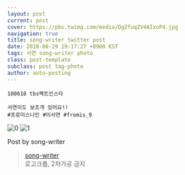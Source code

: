 ```yaml
---
layout: post
current: post
cover: https://pbs.twimg.com/media/Dg2fuqZV4AIxoP4.jpg
navigation: true
title: song-writer twitter post
date: 2018-06-29 19:17:27 +0900 KST
tags: 서연 song-writer photo
class: post-template
subclass: post tag-photo
author: auto-posting
---
```


```  
180618 tbs팩트인스타  
  
서연이도 보조개 있어요!!  
#프로미스나인 #이서연 #fromis_9  

```

![0](https://pbs.twimg.com/media/Dg2fuqcVMAA8WtD.jpg)
![1](https://pbs.twimg.com/media/Dg2fuqZV4AIxoP4.jpg)


Post by song-writer

> [song-writer](https://twitter.com/970929_love)  
  로고크롭, 2차가공 금지